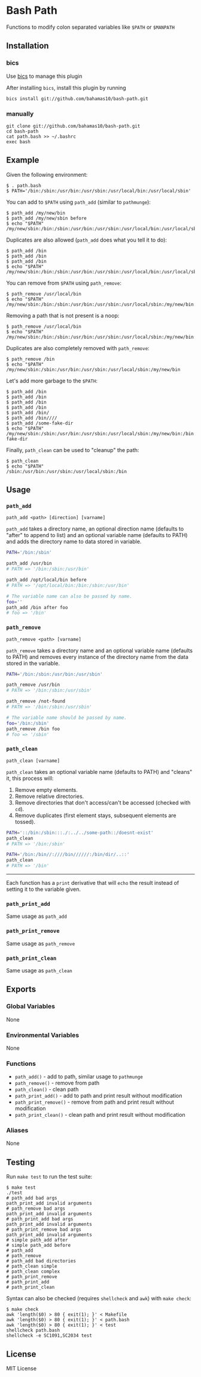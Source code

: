 Bash Path
=========

Functions to modify colon separated variables like `$PATH` or `$MANPATH`

Installation
------------

### bics

Use [bics](https://github.com/bahamas10/bics) to manage this plugin

After installing `bics`, install this plugin by running

    bics install git://github.com/bahamas10/bash-path.git

### manually

    git clone git://github.com/bahamas10/bash-path.git
    cd bash-path
    cat path.bash >> ~/.bashrc
    exec bash

Example
-------

Given the following environment:

    $ . path.bash
    $ PATH='/bin:/sbin:/usr/bin:/usr/sbin:/usr/local/bin:/usr/local/sbin'

You can add to `$PATH` using `path_add` (similar to `pathmunge`):

    $ path_add /my/new/bin
    $ path_add /my/new/sbin before
    $ echo "$PATH"
    /my/new/sbin:/bin:/sbin:/usr/bin:/usr/sbin:/usr/local/bin:/usr/local/sbin:/my/new/bin

Duplicates are also allowed (`path_add` does what you tell it to do):

    $ path_add /bin
    $ path_add /bin
    $ path_add /bin
    $ echo "$PATH"
    /my/new/sbin:/bin:/sbin:/usr/bin:/usr/sbin:/usr/local/bin:/usr/local/sbin:/my/new/bin:/bin:/bin:/bin

You can remove from `$PATH` using `path_remove`:

    $ path_remove /usr/local/bin
    $ echo "$PATH"
    /my/new/sbin:/bin:/sbin:/usr/bin:/usr/sbin:/usr/local/sbin:/my/new/bin:/bin:/bin:/bin

Removing a path that is not present is a noop:

    $ path_remove /usr/local/bin
    $ echo "$PATH"
    /my/new/sbin:/bin:/sbin:/usr/bin:/usr/sbin:/usr/local/sbin:/my/new/bin:/bin:/bin:/bin

Duplicates are also completely removed with `path_remove`:

    $ path_remove /bin
    $ echo "$PATH"
    /my/new/sbin:/sbin:/usr/bin:/usr/sbin:/usr/local/sbin:/my/new/bin

Let's add more garbage to the `$PATH`:

    $ path_add /bin
    $ path_add /bin
    $ path_add /bin
    $ path_add /bin
    $ path_add /bin/
    $ path_add /bin////
    $ path_add /some-fake-dir
    $ echo "$PATH"
    /my/new/sbin:/sbin:/usr/bin:/usr/sbin:/usr/local/sbin:/my/new/bin:/bin:/bin:/bin:/bin:/bin/:/bin////:/some-fake-dir

Finally, `path_clean` can be used to "cleanup" the path:

    $ path_clean
    $ echo "$PATH"
    /sbin:/usr/bin:/usr/sbin:/usr/local/sbin:/bin

Usage
-----

### `path_add`

`path_add <path> [direction] [varname]`

`path_add` takes a directory name, an optional direction name (defaults to
"after" to append to list) and an optional variable name (defaults to PATH)
and adds the directory name to data stored in variable.

``` bash
PATH='/bin:/sbin'

path_add /usr/bin
# PATH => '/bin:/sbin:/usr/bin'

path_add /opt/local/bin before
# PATH => '/opt/local/bin:/bin:/sbin:/usr/bin'

# The variable name can also be passed by name.
foo=''
path_add /bin after foo
# foo => '/bin'
```

### `path_remove`

`path_remove <path> [varname]`

`path_remove` takes a directory name and an optional variable name (defaults to
PATH) and removes every instance of the directory name from the data stored in
the variable.

``` bash
PATH='/bin:/sbin:/usr/bin:/usr/sbin'

path_remove /usr/bin
# PATH => '/bin:/sbin:/usr/sbin'

path_remove /not-found
# PATH => '/bin:/sbin:/usr/sbin'

# The variable name should be passed by name.
foo='/bin:/sbin'
path_remove /bin foo
# foo => '/sbin'
```

### `path_clean`

`path_clean [varname]`

`path_clean` takes an optional variable name (defaults to PATH) and "cleans" it,
this process will:

1. Remove empty elements.
2. Remove relative directories.
3. Remove directories that don't access/can't be accessed (checked with `cd`).
4. Remove duplicates (first element stays, subsequent elements are tossed).

``` bash
PATH='::/bin:/sbin:::./:../../some-path::/doesnt-exist'
path_clean
# PATH => '/bin:/sbin'

PATH='/bin:/bin//:////bin//////:/bin/dir/..::'
path_clean
# PATH => '/bin'
```

---

Each function has a `print` derivative that will `echo` the result instead of
setting it to the variable given.

### `path_print_add`

Same usage as `path_add`

### `path_print_remove`

Same usage as `path_remove`

### `path_print_clean`

Same usage as `path_clean`

Exports
-------

### Global Variables

None

### Environmental Variables

None

### Functions

- `path_add()` - add to path, similar usage to `pathmunge`
- `path_remove()` - remove from path
- `path_clean()` - clean path
- `path_print_add()` - add to path and print result without modification
- `path_print_remove()` - remove from path and print result without modification
- `path_print_clean()` - clean path and print result without modification

### Aliases

None

Testing
-------

Run `make test` to run the test suite:

    $ make test
    ./test
    # path_add bad args
    path_print_add invalid arguments
    # path_remove bad args
    path_print_add invalid arguments
    # path_print_add bad args
    path_print_add invalid arguments
    # path_print_remove bad args
    path_print_add invalid arguments
    # simple path_add after
    # simple path_add before
    # path_add
    # path_remove
    # path_add bad directories
    # path_clean simple
    # path_clean complex
    # path_print_remove
    # path_print_add
    # path_print_clean

Syntax can also be checked (requires `shellcheck` and `awk`) with `make check`:

    $ make check
    awk 'length($0) > 80 { exit(1); }' < Makefile
    awk 'length($0) > 80 { exit(1); }' < path.bash
    awk 'length($0) > 80 { exit(1); }' < test
    shellcheck path.bash
    shellcheck -e SC1091,SC2034 test

License
-------

MIT License
